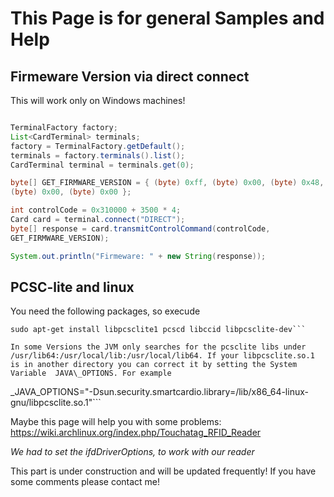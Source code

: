 # This Page is for general Samples and Help #


## Firmeware Version via direct connect ##
This will work only on Windows machines!
```java

TerminalFactory factory;
List<CardTerminal> terminals;
factory = TerminalFactory.getDefault();
terminals = factory.terminals().list();
CardTerminal terminal = terminals.get(0);

byte[] GET_FIRMWARE_VERSION = { (byte) 0xff, (byte) 0x00, (byte) 0x48,
(byte) 0x00, (byte) 0x00 };

int controlCode = 0x310000 + 3500 * 4;
Card card = terminal.connect("DIRECT");
byte[] response = card.transmitControlCommand(controlCode,
GET_FIRMWARE_VERSION);

System.out.println("Firmeware: " + new String(response));
```

## PCSC-lite and linux ##

You need the following packages, so execude
```
sudo apt-get install libpcsclite1 pcscd libccid libpcsclite-dev```

In some Versions the JVM only searches for the pcsclite libs under /usr/lib64:/usr/local/lib:/usr/local/lib64. If your libpcsclite.so.1 is in another directory you can correct it by setting the System Variable  JAVA\_OPTIONS. For example
```
_JAVA_OPTIONS="-Dsun.security.smartcardio.library=/lib/x86_64-linux-gnu/libpcsclite.so.1"```

Maybe this page will help you with some problems:
https://wiki.archlinux.org/index.php/Touchatag_RFID_Reader

_We had to set the ifdDriverOptions, to work with our reader_

This part is under construction and will be updated frequently! If you have some comments please contact me!